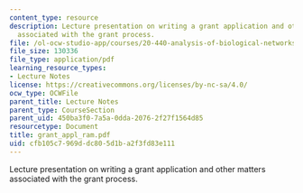 ```yaml
---
content_type: resource
description: Lecture presentation on writing a grant application and other matters
  associated with the grant process.
file: /ol-ocw-studio-app/courses/20-440-analysis-of-biological-networks-be-440-fall-2004/cfb105c7969ddc805d1ba2f3fd83e111_grant_appl_ram.pdf
file_size: 130336
file_type: application/pdf
learning_resource_types:
- Lecture Notes
license: https://creativecommons.org/licenses/by-nc-sa/4.0/
ocw_type: OCWFile
parent_title: Lecture Notes
parent_type: CourseSection
parent_uid: 450ba3f0-7a5a-0dda-2076-2f27f1564d85
resourcetype: Document
title: grant_appl_ram.pdf
uid: cfb105c7-969d-dc80-5d1b-a2f3fd83e111
---
```

Lecture presentation on writing a grant application and other matters associated with the grant process.